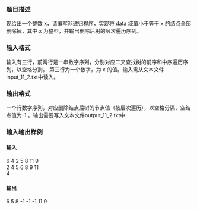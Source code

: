 ### 题目描述
现给出一个整数 x，请编写非递归程序，实现将 data 域值小于等于 x 的结点全部删除掉，其中 x 为整型，并输出删除后树的层次遍历序列。

### 输入格式
输入有三行，前两行是一串数字序列，分别对应二叉查找树的前序和中序遍历序列，以空格分割。 第三行为一个数字，为 x 的值。输入需从文本文件input_11_2.txt中读入。

### 输出格式
一个行数字序列，对应删除结点后树的节点值（按层次遍历），以空格分隔，空结点值为-1 。输出需要写入文本文件output_11_2.txt中

### 输入输出样例
#### 输入
6 4 2 5 8 11 9  
2 4 5 6 8 9 11  
4
#### 输出
6 5 8 -1 -1 -1 11 9
